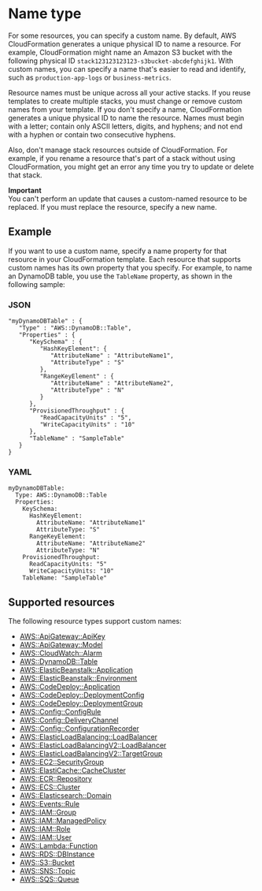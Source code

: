 # Name type<a name="aws-properties-name"></a>

For some resources, you can specify a custom name\. By default, AWS CloudFormation generates a unique physical ID to name a resource\. For example, CloudFormation might name an Amazon S3 bucket with the following physical ID `stack123123123123-s3bucket-abcdefghijk1`\. With custom names, you can specify a name that's easier to read and identify, such as `production-app-logs` or `business-metrics`\.

Resource names must be unique across all your active stacks\. If you reuse templates to create multiple stacks, you must change or remove custom names from your template\. If you don't specify a name, CloudFormation generates a unique physical ID to name the resource\. Names must begin with a letter; contain only ASCII letters, digits, and hyphens; and not end with a hyphen or contain two consecutive hyphens\.

Also, don't manage stack resources outside of CloudFormation\. For example, if you rename a resource that's part of a stack without using CloudFormation, you might get an error any time you try to update or delete that stack\.

**Important**  
You can't perform an update that causes a custom\-named resource to be replaced\. If you must replace the resource, specify a new name\.

## Example<a name="aws-properties-name-example"></a>

If you want to use a custom name, specify a name property for that resource in your CloudFormation template\. Each resource that supports custom names has its own property that you specify\. For example, to name an DynamoDB table, you use the `TableName` property, as shown in the following sample:

### JSON<a name="aws-properties-name-example.json"></a>

```
"myDynamoDBTable" : {
   "Type" : "AWS::DynamoDB::Table",
   "Properties" : {
      "KeySchema" : {
         "HashKeyElement": {
            "AttributeName" : "AttributeName1",
            "AttributeType" : "S"
         },
         "RangeKeyElement" : {
            "AttributeName" : "AttributeName2",
            "AttributeType" : "N"
         }
      },
      "ProvisionedThroughput" : {
         "ReadCapacityUnits" : "5",
         "WriteCapacityUnits" : "10"
      },
      "TableName" : "SampleTable"
   }
}
```

### YAML<a name="aws-properties-name-example.yaml"></a>

```
myDynamoDBTable: 
  Type: AWS::DynamoDB::Table
  Properties: 
    KeySchema: 
      HashKeyElement: 
        AttributeName: "AttributeName1"
        AttributeType: "S"
      RangeKeyElement: 
        AttributeName: "AttributeName2"
        AttributeType: "N"
    ProvisionedThroughput: 
      ReadCapacityUnits: "5"
      WriteCapacityUnits: "10"
    TableName: "SampleTable"
```

## Supported resources<a name="w8424ab1c33c10d306b9c13"></a>

The following resource types support custom names:
+ [AWS::ApiGateway::ApiKey](https://docs.aws.amazon.com/AWSCloudFormation/latest/UserGuide/aws-resource-apigateway-apikey.html)
+ [AWS::ApiGateway::Model](https://docs.aws.amazon.com/AWSCloudFormation/latest/UserGuide/aws-resource-apigateway-model.html)
+ [AWS::CloudWatch::Alarm](https://docs.aws.amazon.com/AWSCloudFormation/latest/UserGuide/aws-properties-cw-alarm.html)
+ [AWS::DynamoDB::Table](https://docs.aws.amazon.com/AWSCloudFormation/latest/UserGuide/aws-resource-dynamodb-table.html)
+ [AWS::ElasticBeanstalk::Application](https://docs.aws.amazon.com/AWSCloudFormation/latest/UserGuide/aws-properties-beanstalk.html)
+ [AWS::ElasticBeanstalk::Environment](https://docs.aws.amazon.com/AWSCloudFormation/latest/UserGuide/aws-properties-beanstalk-environment.html)
+ [AWS::CodeDeploy::Application](https://docs.aws.amazon.com/AWSCloudFormation/latest/UserGuide/aws-resource-codedeploy-application.html)
+ [AWS::CodeDeploy::DeploymentConfig](https://docs.aws.amazon.com/AWSCloudFormation/latest/UserGuide/aws-resource-codedeploy-deploymentconfig.html)
+ [AWS::CodeDeploy::DeploymentGroup](https://docs.aws.amazon.com/AWSCloudFormation/latest/UserGuide/aws-resource-codedeploy-deploymentgroup.html)
+ [AWS::Config::ConfigRule](https://docs.aws.amazon.com/AWSCloudFormation/latest/UserGuide/aws-resource-config-configrule.html)
+ [AWS::Config::DeliveryChannel](https://docs.aws.amazon.com/AWSCloudFormation/latest/UserGuide/aws-resource-config-deliverychannel.html)
+ [AWS::Config::ConfigurationRecorder](https://docs.aws.amazon.com/AWSCloudFormation/latest/UserGuide/aws-resource-config-configurationrecorder.html)
+ [AWS::ElasticLoadBalancing::LoadBalancer](https://docs.aws.amazon.com/AWSCloudFormation/latest/UserGuide/aws-properties-ec2-elb.html)
+ [AWS::ElasticLoadBalancingV2::LoadBalancer](https://docs.aws.amazon.com/AWSCloudFormation/latest/UserGuide/aws-resource-elasticloadbalancingv2-loadbalancer.html)
+ [AWS::ElasticLoadBalancingV2::TargetGroup](https://docs.aws.amazon.com/AWSCloudFormation/latest/UserGuide/aws-resource-elasticloadbalancingv2-targetgroup.html)
+ [AWS::EC2::SecurityGroup](https://docs.aws.amazon.com/AWSCloudFormation/latest/UserGuide/aws-properties-ec2-security-group.html)
+ [AWS::ElastiCache::CacheCluster](https://docs.aws.amazon.com/AWSCloudFormation/latest/UserGuide/aws-properties-elasticache-cache-cluster.html)
+ [AWS::ECR::Repository](https://docs.aws.amazon.com/AWSCloudFormation/latest/UserGuide/aws-resource-ecr-repository.html)
+ [AWS::ECS::Cluster](https://docs.aws.amazon.com/AWSCloudFormation/latest/UserGuide/aws-resource-ecs-cluster.html)
+ [AWS::Elasticsearch::Domain](https://docs.aws.amazon.com/AWSCloudFormation/latest/UserGuide/aws-resource-elasticsearch-domain.html)
+ [AWS::Events::Rule](https://docs.aws.amazon.com/AWSCloudFormation/latest/UserGuide/aws-resource-events-rule.html)
+ [AWS::IAM::Group](https://docs.aws.amazon.com/AWSCloudFormation/latest/UserGuide/aws-properties-iam-group.html)
+ [AWS::IAM::ManagedPolicy](https://docs.aws.amazon.com/AWSCloudFormation/latest/UserGuide/aws-resource-iam-managedpolicy.html)
+ [AWS::IAM::Role](https://docs.aws.amazon.com/AWSCloudFormation/latest/UserGuide/aws-resource-iam-role.html)
+ [AWS::IAM::User](https://docs.aws.amazon.com/AWSCloudFormation/latest/UserGuide/aws-properties-iam-user.html)
+ [AWS::Lambda::Function](https://docs.aws.amazon.com/AWSCloudFormation/latest/UserGuide/aws-resource-lambda-function.html)
+ [AWS::RDS::DBInstance](https://docs.aws.amazon.com/AWSCloudFormation/latest/UserGuide/aws-properties-rds-database-instance.html)
+ [AWS::S3::Bucket](https://docs.aws.amazon.com/AWSCloudFormation/latest/UserGuide/aws-properties-s3-bucket.html)
+ [AWS::SNS::Topic](https://docs.aws.amazon.com/AWSCloudFormation/latest/UserGuide/aws-properties-sns-topic.html)
+ [AWS::SQS::Queue](https://docs.aws.amazon.com/AWSCloudFormation/latest/UserGuide/aws-properties-sqs-queues.html)